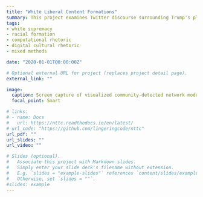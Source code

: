 ```yaml
---
title: "White Liberal Content Formations"
summary: This project examines Twitter discourse surrounding Trump's plans to build the border wall before, during, and after his administration's zero-tolerance immigration policy that separated children from their families. It aims at understanding how white, U.S. liberalism is also an expression of white supremacy.
tags:
- white supremacy
- racial formation
- computational rhetoric
- digital cultural rhetoric
- mixed methods

date: "2020-01-01T00:00:00Z"

# Optional external URL for project (replaces project detail page).
external_link: ""

image:
  caption: Screen capture of visualized community-detected network modules.
  focal_point: Smart

# links:
# - name: Docs
#   url: https://nttc.readthedocs.io/en/latest/
# url_code: "https://github.com/lingeringcode/nttc"
url_pdf: ""
url_slides: ""
url_video: ""

# Slides (optional).
#   Associate this project with Markdown slides.
#   Simply enter your slide deck's filename without extension.
#   E.g. `slides = "example-slides"` references `content/slides/example-slides.md`.
#   Otherwise, set `slides = ""`.
#slides: example
---
```


